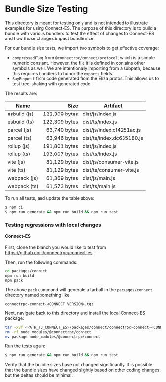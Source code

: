 Bundle Size Testing
========================================

This directory is meant for testing only and is not intended to illustrate examples for
using Connect-ES. The purpose of this directory is to build a bundle with various bundlers
to test the effect of changes to Connect-ES and how those changes impact bundle size.

For our bundle size tests, we import two symbols to get effective coverage:

* `compressedFlag` from `@connectrpc/connect/protocol`, which is a simple numeric constant. However, the file it is 
defined in contains other symbols as well. We are intentionally importing from a subpath, because this requires bundlers
to honor the `exports` fields.
* `SayRequest` from code generated from the Eliza protos. This allows us to test tree-shaking with generated code.

The results are:

<!--- RESULTS-START -->
| Name | Size | Artifact |
|------|-----:|----------|
| esbuild (js) | 122,309 bytes | dist/js/index.js |
| esbuild (ts) | 122,309 bytes | dist/ts/index.js |
| parcel (js) | 63,740 bytes | dist/js/index.cf4251ac.js |
| parcel (ts) | 63,946 bytes | dist/ts/index.dc635180.js |
| rollup (js) | 191,801 bytes | dist/js/index.js |
| rollup (ts) | 193,007 bytes | dist/ts/index.js |
| vite (js) | 81,129 bytes | dist/js/consumer-vite.js |
| vite (ts) | 81,129 bytes | dist/ts/consumer-vite.js |
| webpack (js) | 61,369 bytes | dist/js/main.js |
| webpack (ts) | 61,573 bytes | dist/ts/main.js |
<!--- RESULTS-END -->

To run all tests, and update the table above:

```bash
$ npm ci
$ npm run generate && npm run build && npm run test
```

### Testing regressions with local changes

#### Connect-ES

First, clone the branch you would like to test from https://github.com/connectrpc/connect-es.

Then, run the following commands:

```bash
cd packages/connect
npm run build
npm pack
```

The above `pack` command will generate a tarball in the `packages/connect` directory named something like

```
connectrpc-connect-<CONNECT_VERSION>.tgz
```

Next, navigate back to this directory and install the local Connect-ES package:

```bash
tar -xvf <PATH_TO_CONNECT_ES>/packages/connect/connectrpc-connect-<CONNECT_VERSION>.tgz
rm -rf node_modules/@connectrpc/connect
mv package node_modules/@connectrpc/connect
```

Run the tests again:

```bash
$ npm run generate && npm run build && npm run test
```

Verify that the bundle sizes have not changed significantly. It is possible that the bundle sizes have changed slightly
based on other coding changes, but the deltas should be minimal.
